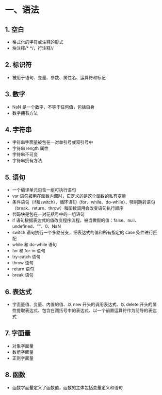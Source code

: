 # 一、语法
## 1. 空白
- 格式化的字符或注释的形式
- 块注释/* */，行注释//

## 2. 标识符
- 被用于语句、变量、参数、属性名、运算符和标记

## 3. 数字
- NaN 是一个数字，不等于任何值，包括自身
- 数字拥有方法

## 4. 字符串
- 字符串字面量被包在一对单引号或双引号中
- 字符串 length 属性
- 字符串不可变
- 字符串拥有方法

## 5. 语句
- 一个编译单元包含一组可执行语句
- var 语句被用在函数内部时，它定义的是这个函数的私有变量
- 条件语句（if和switch）、循环语句（for、while、do-while）、强制跳转语句（break、return、throw）和函数调用会改变语句执行顺序
- 代码块是包在一对花括号中的一组语句
- if 语句根据表达式的值改变程序流程，被当做假的值：false、null、undefined、""、0、NaN
- switch 语句执行一个多路分支，把表达式的值和所有指定的 case 条件进行匹配
- while 和 do-while 语句
- for 和 for-in 语句
- try-catch 语句
- throw 语句 
- return 语句
- break 语句

## 6. 表达式
- 字面量值、变量、内置的值、以 new 开头的调用表达式、以 delete 开头的属性提取表达式、包含在圆括号中的表达式、以一个前置运算符作为前导的表达式

## 7. 字面量
- 对象字面量
- 数组字面量
- 正则字面量

## 8. 函数
- 函数字面量定义了函数值，函数的主体包括变量定义和语句